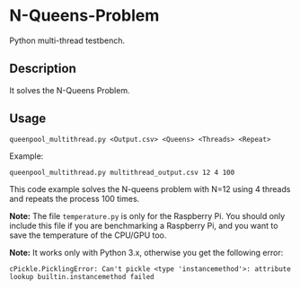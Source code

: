 # N-Queens-Problem
Python multi-thread testbench.

Description
---------------
It solves the N-Queens Problem.

Usage
---------------
```
queenpool_multithread.py <Output.csv> <Queens> <Threads> <Repeat>
```

Example:
```
queenpool_multithread.py multithread_output.csv 12 4 100
```

This code example solves the N-queens problem with N=12 using 4 threads and repeats the process 100 times.

**Note:** The file `temperature.py` is only for the Raspberry Pi. You should only include this file if you are benchmarking a Raspberry Pi, and you want to save the temperature of the CPU/GPU too.

**Note:** It works only with Python 3.x, otherwise you get the following error:
```
cPickle.PicklingError: Can't pickle <type 'instancemethod'>: attribute lookup builtin.instancemethod failed
```
